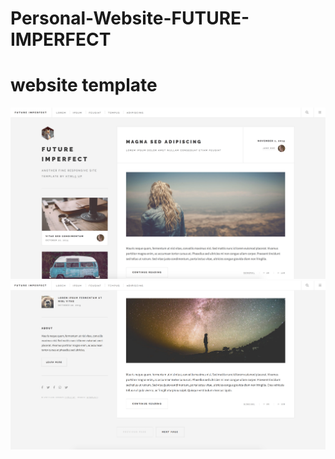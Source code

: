 # Personal-Website-FUTURE-IMPERFECT
# website template

![IMG](./image/src1.jpg)
![IMG](./image/src2.jpg)
